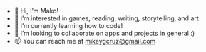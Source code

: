 - 👋 Hi, I’m Mako!
- 👀 I’m interested in games, reading, writing, storytelling, and art
- 🌱 I’m currently learning how to code! 
- 💞️ I’m looking to collaborate on apps and projects in general :)
- 📫 You can reach me at mikeygcruz@gmail.com

<!---
MakoCruz/MakoCruz is a ✨ special ✨ repository because its `README.md` (this file) appears on your GitHub profile.
You can click the Preview link to take a look at your changes.
--->
